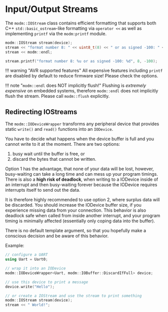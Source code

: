 # Input/Output Streams

The `modm::IOStream` class contains efficient formatting that supports both
C++ `std::basic_ostream`-like formatting via `operator <<` as well as
implementing `printf` via the `modm:printf` module.

```cpp
modm::IOStream stream(device);
stream << "format number 8: " << uint8_t(8) << " or as signed -100: " << int8_t(-100);
stream << modm::endl;

stream.printf("format number 8: %u or as signed -100: %d", 8, -100);
```

!!! warning "AVR supported features"
    All expensive features including `printf` are disabled by default to reduce
    firmware size! Please check the options.

!!! note "`modm::endl` does NOT implicitly flush!"
    Flushing is *extremely expensive* on embedded systems, therefore `modm::endl`
    does not implicitly flush the stream. Please call `modm::flush` explicitly.


## Redirecting IOStreams

The `modm::IODeviceWrapper` transforms any peripheral device that provides static
`write()` and `read()` functions into an `IODevice`.

You have to decide what happens when the device buffer is full and you cannot
write to it at the moment. There are two options:

1. busy wait until the buffer is free, or
2. discard the bytes that cannot be written.

Option 1 has the advantage, that none of your data will be lost,
however, busy-waiting can take a long time and can mess up your
program timings.
There is also a **high risk of deadlock**, when writing to a
IODevice inside of an interrupt and then busy-waiting forever
because the IODevice requires interrupts itself to send out
the data.

It is therefore highly recommended to use option 2, where surplus
data will be discarded.
You should increase the IODevice buffer size, if you experience
missing data from your connection.
This behavior is also deadlock safe when called from inside another
interrupt, and your program timing is minimally affected (essentially
only coping data into the buffer).

There is no default template argument, so that you hopefully make
a conscious decision and be aware of this behavior.

Example:

```cpp
// configure a UART
using Uart = Uart0;

// wrap it into an IODevice
modm::IODeviceWrapper<Uart, modm::IOBuffer::DiscardIfFull> device;

// use this device to print a message
device.write("Hello");

// or create a IOStream and use the stream to print something
modm::IOStream stream(device);
stream << " World!";
```
